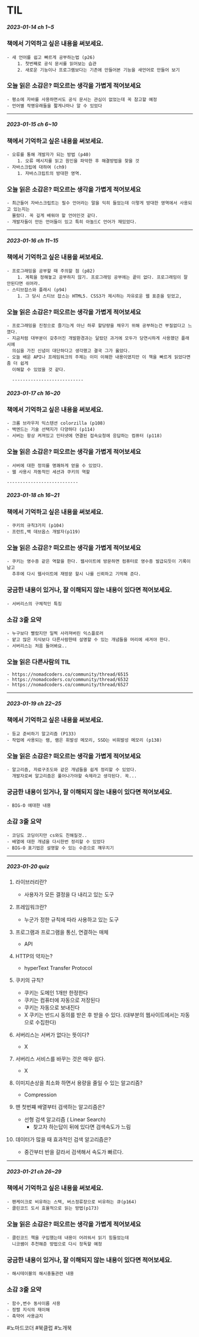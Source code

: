# TIL

##### 2023-01-14  ch 1~5


### 책에서 기억하고 싶은 내용을 써보세요.
    - 새 언어를 쉽고 빠르게 공부하는법 (p26)
        1. 첫번째로 공식 문서를 읽어보는 습관
        2. 새로운 기능이나 프로그램보다는 기존에 만들어본 기능을 새언어로 만들어 보기

### 오늘 읽은 소감은? 떠오르는 생각을 가볍게 적어보세요
    - 평소에 자바를 사용하면서도 공식 문서는 관심이 없었는데 꼭 참고할 예정
    - 언어별 작명유래들을 짧게나마나 알 수 있었다

---------------------------    
##### 2023-01-15  ch 6~10


### 책에서 기억하고 싶은 내용을 써보세요.
    - 오류를 통해 개발자가 되는 방법 (p40)
        1. 오류 메시지를 읽고 원인을 파악한 후 해결방법을 찾을 것
    - 자바스크립에 대하여 (ch9)
        1. 자바스크립트의 방대한 영역. 

### 오늘 읽은 소감은? 떠오르는 생각을 가볍게 적어보세요
    - 최근들어 자바스크립트는 필수 언어라는 말을 익히 들었는데 이렇게 방대한 영역에서 사용되고 있는지는
      몰랐다. 꼭 깊게 배워야 할 언어인것 같다.
    - 개발자들이 만든 언어들이 있고 특히 아놀드C 언어가 재밌었다.

---------------------------    
##### 2023-01-16  ch 11~15


### 책에서 기억하고 싶은 내용을 써보세요.
    - 프로그래밍을 공부할 때 주의할 점 (p82)
        1. 계획을 정해놓고 공부하지 않기. 프로그래밍 공부에는 끝이 없다. 프로그래밍이 잘 안된다면 쉬어라.            
    - 스티브잡스와 플래시 (p94)
        1. 그 당시 스티브 잡스는 HTML5. CSS3가 제시하는 자유로운 웹 표준을 믿었고,

### 오늘 읽은 소감은? 떠오르는 생각을 가볍게 적어보세요
    - 프로그래밍을 진정으로 즐기는게 아닌 하루 할당량을 채우기 위해 공부하는건 부질없다고 느꼈다.
    - 지금처럼 대부분이 갖추어진 개발환경과는 달랐던 과거에 모두가 당연시하게 사용했던 플래시에
      의심을 가진 신념이 대단하다고 생각했고 결국 그가 옳았다.
    - 오늘 배운 API나 프레임워크의 주제는 이미 이해한 내용이였지만 이 책을 빠르게 읽었다면 좀 더 쉽게
      이해할 수 있었을 것 같다.
      
      ---------------------------    
##### 2023-01-17  ch 16~20


### 책에서 기억하고 싶은 내용을 써보세요.
    - 크롬 브라우저 익스텐션 colorzilla (p108)
    - 백엔드는 기술 선택지가 다양하다 (p114)
    - 서버는 항상 켜져있고 인터넷에 연결된 접속요청에 응답하는 컴퓨터 (p118)


### 오늘 읽은 소감은? 떠오르는 생각을 가볍게 적어보세요
    - 서버에 대한 정의를 명쾌하게 얻을 수 있었다.
    - 웹 사용시 자동적인 세션과 쿠키의 역할
    
    ---------------------------    
##### 2023-01-18  ch 16~21


### 책에서 기억하고 싶은 내용을 써보세요.
    - 쿠키의 규칙3가지 (p104)
    - 프런트,백 데브옵스 개발자(p119)

### 오늘 읽은 소감은? 떠오르는 생각을 가볍게 적어보세요
    - 쿠키는 영수증 같은 역할을 한다. 웹사이트에 방문하면 컴퓨터로 영수증 발급되듯이 기록이 남고
      추후에 다시 웹사이트에 재방문 할시 나를 신뢰하고 기억해 준다.

### 궁금한 내용이 있거나, 잘 이해되지 않는 내용이 있다면 적어보세요.
    - 서버리스의 구체적인 특징


### 소감 3줄 요약

    - 누구보다 빨랐지만 일찍 사라져버린 익스플로러
    - 얕고 많은 지식보다 다른사람한테 설명할 수 있는 개념들을 머리에 새겨야 한다.
    - 서버리스는 처음 들어봐요..

### 오늘 읽은 다른사람의 TIL
    - https://nomadcoders.co/community/thread/6515
    - https://nomadcoders.co/community/thread/6532
    - https://nomadcoders.co/community/thread/6527
    
---------------------------    
##### 2023-01-19  ch 22~25


### 책에서 기억하고 싶은 내용을 써보세요.
    - 등교 준비하기 알고리즘 (P133)
    - 작업에 사용되는 램, 램은 휘발성 메모리, SSD는 비휘발성 메모리 (p138)


### 오늘 읽은 소감은? 떠오르는 생각을 가볍게 적어보세요
    - 알고리즘, 자료구조도와 같은 개념들을 쉽게 정리할 수 있었다.
      개발자로써 알고리즘은 풀어나가야할 숙제라고 생각된다. 꼭...

### 궁금한 내용이 있거나, 잘 이해되지 않는 내용이 있다면 적어보세요.
    - BIG-O 에대한 내용 


### 소감 3줄 요약

    - 코딩도 코딩이지만 cs와도 친해질것..
    - 배열에 대한 개념을 다시한번 정리할 수 있었다
    - BIG-O 표기법은 설명할 수 있는 수준으로 꺠우치기   
    
---------------------------    
##### 2023-01-20  quiz


1. 라이브러리란?
    - 사용자가 모든 결정을 다 내리고 있는 도구

2. 프레임워크란?
    - 누군가 정한 규칙에 따라 사용하고 있는 도구

3. 프로그램과 프로그램을 통신, 연결하는 매체
    - API

4. HTTP의 약자는?
    - hyperText Transfer Protocol

5. 쿠키의 규칙?
    - 쿠키는 도메인 1개만 한정한다
    - 쿠키는 컴퓨터에 자동으로 저장된다
    - 쿠키는 자동으로 보내진다
    - X 쿠키는 반드시 동의를 받은 후 받을 수 있다.
        (대부분의 웹사이트에서는 자동으로 수집한다)

6. 서버리스는 서버가 없다는 뜻이다?
    - X

7. 서버리스 서비스를 바꾸는 것은 매우 쉽다.
    - X

8. 이미지손상을 최소화 하면서 용량을 줄일 수 있는 알고리즘?
    - Compression

9. 맨 첫번쨰 배열부터 검색하는 알고리즘은?
    - 선형 검색 알고리즘 ( Linear Search)
        - 찾고자 하는답이 뒤에 있다면 검색속도가 느림

10. 데이터가 많을 때 효과적인 검색 알고리즘은?
    - 중간부터 반을 갈라서 검색해서 속도가 빠르다.
    
---------------------------    
##### 2023-01-21  ch 26~29


### 책에서 기억하고 싶은 내용을 써보세요.
    - 팬케이크로 비유하는 스택, 버스정류장으로 비유하는 큐(p164)
    - 클린코드 도서 효율적으로 읽는 방법(p173)


### 오늘 읽은 소감은? 떠오르는 생각을 가볍게 적어보세요
    - 클린코드 책을 구입했는데 내용이 어려워서 읽기 힘들었는데
      니코쌤이 추천해준 방법으로 다시 정독할 예정

### 궁금한 내용이 있거나, 잘 이해되지 않는 내용이 있다면 적어보세요.
    - 해시테이블의 해시충돌관련 내용


### 소감 3줄 요약

    - 함수,변수 동사이름 사용
    - 정렬 지식의 재이해
    - 축약어 사용금지  

#노마드코더 #북클럽 #노개북
